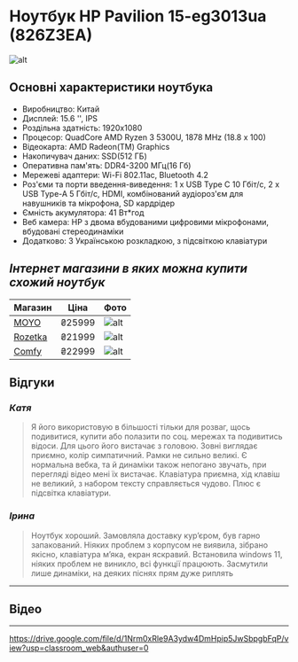 # Ноутбук HP Pavilion 15-eg3013ua (826Z3EA)


![alt](https://www.google.com/url?sa=i&url=https%3A%2F%2Fwww.hp.com%2Fgb-en%2Fshop%2Fproduct.aspx%3Fid%3D62f28ea%26opt%3Dabu%26sel%3Dntb&psig=AOvVaw1G13JZxk7cDkIg4q2sKqZQ&ust=1709213592179000&source=images&cd=vfe&opi=89978449&ved=0CBIQjRxqFwoTCJjnhYGTzoQDFQAAAAAdAAAAABAZ "my phone")

## **Основні характеристики ноутбука**

- Виробництво: Китай
- Дисплей: 15.6 '', IPS
- Роздільна здатність: 1920х1080
- Процесор: QuadCore AMD Ryzen 3 5300U, 1878 MHz (18.8 x 100)
- Відеокарта: AMD Radeon(TM) Graphics
- Накопичувач даних: SSD(512 ГБ)
- Оперативна пам'ять: DDR4-3200 МГц(16 Гб)
- Мережеві адаптери: Wi-Fi 802.11ac, Bluetooth 4.2
- Роз'єми та порти введення-виведення: 1 х USB Type C 10 Гбіт/с, 2 х USB Type-A 5 Гбіт/с, HDMI, комбінований аудіороз'єм для навушників та мікрофона, SD кардрідер
- Ємність акумулятора: 41 Вт*год
- Веб камера: HP з двома вбудованими цифровими мікрофонами, вбудовані стереодинаміки
- Додатково: З Українською розкладкою, з підсвіткою клавіатури

## *Інтернет магазини в яких можна купити схожий ноутбук*

Магазин    | Ціна | Фото
--------- | ----- | ------
[MOYO](https://www.moyo.ua/ua/noutbuk_hp_pavilion_15-eg3013ua_15_6_fhd_ips_ag_intel_i3-1315u_16gb_f1024gb_uma_dos_siniy/555942.html?utm_source=google&utm_medium=cpc&utm_id=15551510299&)  | ₴25999 | ![alt](https://img.moyo.ua/img/products/5559/42_600.jpg?1708768139)
[Rozetka](https://rozetka.com.ua/ua/hp-4a7n2ea/p314213398/characteristics/)  | ₴21999 | ![alt](https://content1.rozetka.com.ua/goods/images/big_tile/207625738.jpg)
[Comfy](https://comfy.ua/ua/noutbuk-hp-pavilion-15-eh1063ua-422l5ea-silver.html?gad_source=1&gclid=Cj0KCQiAxOauBhCaARIsAEbUSQTlE4grczOk-xbVOHK9TdSgXT3wDTYxZ6Z23BlRy1ToSOaWf2mEVWIaAm3QEALw_wcB)   | ₴22999 | ![alt](https://scdn.comfy.ua/89fc351a-22e7-41ee-8321-f8a9356ca351/https://cdn.comfy.ua/media/catalog/product/cache/5/small_image/270x265/62defc7f46f3fbfc8afcd112227d1181/h/p/hp_pavilion_15-eh1063ua_422l5ea_silver_1_.jpeg/f_auto)

## Відгуки

### *Катя*

> Я його використовую в більшості тільки для розваг, щось подивитися, купити або полазити по соц. мережах та подивитись відоси. Для цього його вистачає з головою. Зовні виглядає приємно, колір симпатичний. Рамки не сильно великі. Є нормальна вебка, та й динаміки також непогано звучать, при перегляді відео мені їх вистачає. Клавіатура приємна, хід клавіш не великий, з набором тексту справляється чудово. Плюс є підсвітка клавіатури.

### *Ірина*
> Ноутбук хороший. Замовляла доставку курʼєром, був гарно запакований. Ніяких проблем з корпусом не виявила, зібрано якісно, клавіатура мʼяка, екран яскравий. Встановила windows 11, ніяких проблем не виникло, всі функції працюють. Засмутили лише динаміки, на деяких піснях прям дуже риплять


---------------
## Відео
-----------------
https://drive.google.com/file/d/1Nrm0xRle9A3ydw4DmHpip5JwSbpgbFqP/view?usp=classroom_web&authuser=0
